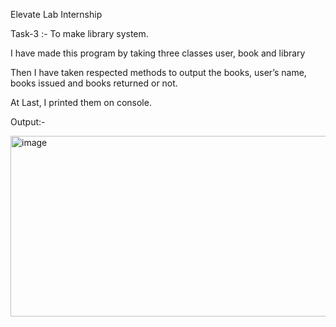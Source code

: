 Elevate Lab Internship 

Task-3 :- To make library system.

I have made this program by taking three classes user, book and library

Then I have taken respected methods to output the books, user’s name, books issued and books returned or not.

At Last, I printed them on console.

Output:- 

<img width="692" height="289" alt="image" src="https://github.com/user-attachments/assets/65143962-45ca-49b8-8c16-220e3944eb77" />
